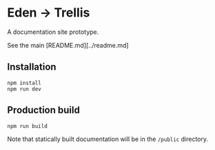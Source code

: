 # Eden &rarr; Trellis

A documentation site prototype.

See the main [README.md][../readme.md]

## Installation

```
npm install
npm run dev
```

## Production build

```
npm run build
```

Note that statically built documentation will be in the `/public` directory.
